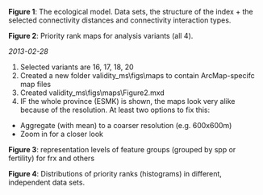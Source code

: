 **Figure 1**: The ecological model. Data sets, the structure of the index + the selected connectivity distances and connectivity interaction types.

**Figure 2**: Priority rank maps for analysis variants (all 4).
     
*2013-02-28*  

1. Selected variants are 16, 17, 18, 20  
2. Created a new folder validity_ms\figs\maps to contain ArcMap-specifc map 
files  
3. Created validity_ms\figs\maps\Figure2.mxd  
4. IF the whole province (ESMK) is shown, the maps look very alike because of 
the resolution. At least two options to fix this:  
  * Aggregate (with mean) to a coarser resolution (e.g. 600x600m)
  * Zoom in for a closer look

**Figure 3**: representation levels of feature groups (grouped by spp or 
fertility) for frx and others

**Figure 4**: Distributions of priority ranks (histograms) in different, 
independent data sets.
